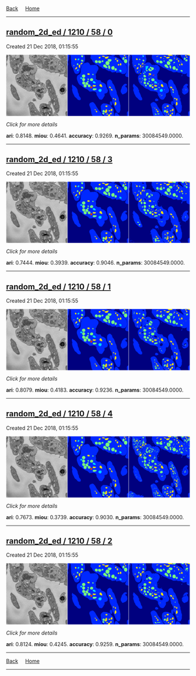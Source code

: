 
[Back](..)&nbsp;&nbsp;&nbsp;&nbsp;&nbsp;[Home](https://leapmanlab.github.io/snapshots)

---

<div class="summary"><a href="0"><h2>random_2d_ed / 1210 / 58 / 0</h2></a><p>Created 21 Dec 2018, 01:15:55
</p><a href="0"><img src="0/media/summary.png" align="center"></a><p>
<i>Click for more details</i>
</p></div>

**ari**: 0.8148. **miou**: 0.4641. **accuracy**: 0.9269. **n_params**: 30084549.0000. 

---

<div class="summary"><a href="3"><h2>random_2d_ed / 1210 / 58 / 3</h2></a><p>Created 21 Dec 2018, 01:15:55
</p><a href="3"><img src="3/media/summary.png" align="center"></a><p>
<i>Click for more details</i>
</p></div>

**ari**: 0.7444. **miou**: 0.3939. **accuracy**: 0.9046. **n_params**: 30084549.0000. 

---

<div class="summary"><a href="1"><h2>random_2d_ed / 1210 / 58 / 1</h2></a><p>Created 21 Dec 2018, 01:15:55
</p><a href="1"><img src="1/media/summary.png" align="center"></a><p>
<i>Click for more details</i>
</p></div>

**ari**: 0.8079. **miou**: 0.4183. **accuracy**: 0.9236. **n_params**: 30084549.0000. 

---

<div class="summary"><a href="4"><h2>random_2d_ed / 1210 / 58 / 4</h2></a><p>Created 21 Dec 2018, 01:15:55
</p><a href="4"><img src="4/media/summary.png" align="center"></a><p>
<i>Click for more details</i>
</p></div>

**ari**: 0.7673. **miou**: 0.3739. **accuracy**: 0.9030. **n_params**: 30084549.0000. 

---

<div class="summary"><a href="2"><h2>random_2d_ed / 1210 / 58 / 2</h2></a><p>Created 21 Dec 2018, 01:15:55
</p><a href="2"><img src="2/media/summary.png" align="center"></a><p>
<i>Click for more details</i>
</p></div>

**ari**: 0.8124. **miou**: 0.4245. **accuracy**: 0.9259. **n_params**: 30084549.0000. 

---

[Back](..)&nbsp;&nbsp;&nbsp;&nbsp;&nbsp;[Home](https://leapmanlab.github.io/snapshots)

---